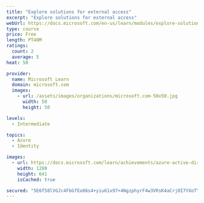 ```yaml
---
title: "Explore solutions for external access"
excerpt: "Explore solutions for external access"
webUrl: https://docs.microsoft.com/en-us/learn/modules/explore-solutions-for-external-access/
type: course
price: Free
length: PT40M
ratings:
  count: 2
  average: 5
heat: 50

provider:
  name: Microsoft Learn
  domain: microsoft.com
  images:
    - url: /assets/images/organizations/microsoft.com-50x50.jpg
      width: 50
      height: 50

levels:
  - Intermediate

topics:
  - Azure
  - Identity

images:
  - url: https://docs.microsoft.com/learn/achievements/azure-active-directory-external-access-social.png
    width: 1280
    height: 641
    isCached: true

secured: "5E6f58lVGJc4FbGfEo86s4+yiu61x97+4NgzphyrF4w3VRsK4aCrjOI7YXoTYyvzVcXQ5wuBONoWIVIR1Rt2uEBDLKJJCNzrjctpG7v1MUHCV3/Ny6gqr9y5awoA/BMXGehbduLb+7kucds9n6Z415+P7mSyOzg0M2t2CDBRgyuhfY2kDp/RwRX2xDirFapWBSxcqsvN/TQbKU0nXp2Z3Mj5OQimmy9joMbKrwM/Tavc4ac9lmDnu4wFGVj+01GtXZQv2/x+r0l3YbEfHiT9WkHD8Ic8d/lAAXDangqYarZAiMl4BKB/M70QpYDZd5dVesleP6fGFWX9seIlYTdMiV/XknAZEcNBWW/oNC0DJQugRqcrEibmxCaP3n4UyCHUlsxLtJx/2wmXIGiqSjRbwg==;TwGw/0S+JnTLhmlGxmVnvw=="
---
```


